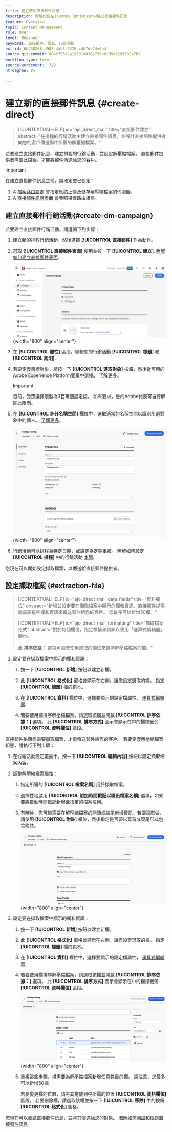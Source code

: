 ```yaml
---
title: 建立新的直接郵件訊息
description: 瞭解如何在Journey Optimizer中建立直接郵件訊息
feature: Overview
topic: Content Management
role: User
level: Beginner
keywords: 直接郵件、訊息、行銷活動
exl-id: 6b438268-d983-4ab8-9276-c4b7de74e6bd
source-git-commit: 804ff95d2a19601d036e739bb1d5a629930247b9
workflow-type: tm+mt
source-wordcount: '720'
ht-degree: 8%

---
```


# 建立新的直接郵件訊息 {#create-direct}

>[!CONTEXTUALHELP]
>id="ajo_direct_mail"
>title="直接郵件建立"
>abstract="在排程的行銷活動中建立直接郵件訊息，並設計直接郵件提供者向您的客戶傳送郵件所需的解壓縮檔案。"

若要建立直接郵件訊息、建立排程的行銷活動，並設定解壓縮檔案。 直接郵件提供者需要此檔案，才能將郵件傳送給您的客戶。

>[!IMPORTANT]
>
>在建立直接郵件訊息之前，請確定您已設定：
>
>1. A [檔案路由設定](../direct-mail/direct-mail-configuration.md#file-routing-configuration) 會指定應該上傳及儲存解壓縮檔案的伺服器，
>1. A [直接郵件訊息表面](../direct-mail/direct-mail-configuration.md#direct-mail-surface) 會參照檔案路由組態。


## 建立直接郵件行銷活動{#create-dm-campaign}

若要建立直接郵件行銷活動，請遵循下列步驟：

1. 建立新的排程行銷活動，然後選擇 **[!UICONTROL 直接郵件]** 作為動作。

1. 選取 **[!UICONTROL 直接郵件表面]** 使用並按一下 **[!UICONTROL 建立]**. [瞭解如何建立直接郵件表面](direct-mail-configuration.md#direct-mail-surface).

   ![](assets/direct-mail-campaign.png){width="800" align="center"}

1. 在 **[!UICONTROL 屬性]** 區段，編輯您的行銷活動 **[!UICONTROL 標題]** 和 **[!UICONTROL 說明]**.

1. 若要定義目標對象，請按一下 **[!UICONTROL 選取對象]** 按鈕，然後從可用的Adobe Experience Platform受眾中選擇。 [了解更多](../audience/about-audiences.md)。

   >[!IMPORTANT]
   >
   >目前，受眾選擇限製為3百萬個設定檔。 如有要求，您的Adobe代表可自行解除此限制。

1. 在 **[!UICONTROL 身分名稱空間]** 欄位中，選取適當的名稱空間以識別所選對象中的個人。 [了解更多](../event/about-creating.md#select-the-namespace)。

   ![](assets/direct-mail-campaign-properties.png){width="800" align="center"}

1. 行銷活動可以排程為特定日期，或設定為定期重複。 瞭解如何設定 **[!UICONTROL 排程]** 中的行銷活動 [本節](../campaigns/create-campaign.md#schedule).

您現在可以開始設定擷取檔案，以傳送給直接郵件提供者。

## 設定擷取檔案 {#extraction-file}

>[!CONTEXTUALHELP]
>id="ajo_direct_mail_data_fields"
>title="資料欄位"
>abstract="新增並設定要在擷取檔案中顯示的欄和資訊，直接郵件提供商需要這些欄和資訊來傳送郵件給您的客戶。 您最多可以新增50欄。"

>[!CONTEXTUALHELP]
>id="ajo_direct_mail_formatting"
>title="擷取檔案格式"
>abstract="對於每個欄位，指定標籤和資訊以使用「運算式編輯器」顯示。 <br/><br/> 此 <b>排序依據：</b> 選項可讓您使用選取的欄位來排序解壓縮檔案的欄。"

1. 設定要在擷取檔案中顯示的欄和資訊：

   1. 按一下 **[!UICONTROL 新增]** 按鈕以建立新欄。

   1. 此 **[!UICONTROL 格式化]** 窗格會顯示在右側，讓您設定選取的欄。 指定 **[!UICONTROL 標籤]** 欄的範本。

   1. 在 **[!UICONTROL 資料]** 欄位中，選擇要顯示的設定檔屬性， [運算式編輯器](../personalization/personalization-build-expressions.md).

   1. 若要使用欄排序解壓縮檔案，請選取該欄並開啟 **[!UICONTROL 排序依據：]** 選項。 此 **[!UICONTROL 排序方式]** 圖示會顯示在中的欄標籤旁 **[!UICONTROL 資料欄位]** 區段。







直接郵件供應商需要擷取檔案，才能傳送郵件給您的客戶。 若要定義解壓縮檔案組態，請執行下列步驟：

1. 在行銷活動設定畫面中，按一下 **[!UICONTROL 編輯內容]** 按鈕以設定擷取檔案內容。

1. 調整解壓縮檔案屬性：

   1. 指定所需的 **[!UICONTROL 檔案名稱]** 用於擷取檔案。

   1. 選擇性地啟用 **[!UICONTROL 附加時間戳記以匯出檔案名稱]** 選項，如果要將自動時間戳記新增至指定的檔案名稱。

   1. 有時候，您可能需要在解壓縮檔案的開頭或結尾新增資訊。若要這麼做，請使用 **[!UICONTROL 附註]** 欄位，然後指定是否要以頁首或頁尾形式包含附註。

      ![](assets/direct-mail-properties.png){width="800" align="center"}

1. 設定要在擷取檔案中顯示的欄和資訊：

   1. 按一下 **[!UICONTROL 新增]** 按鈕以建立新欄。

   1. 此 **[!UICONTROL 格式化]** 窗格會顯示在右側，讓您設定選取的欄。 指定 **[!UICONTROL 標籤]** 欄的範本。

   1. 在 **[!UICONTROL 資料]** 欄位中，選擇要顯示的設定檔屬性， [運算式編輯器](../personalization/personalization-build-expressions.md).

   1. 若要使用欄排序解壓縮檔案，請選取該欄並開啟 **[!UICONTROL 排序依據：]** 選項。 此 **[!UICONTROL 排序方式]** 圖示會顯示在中的欄標籤旁 **[!UICONTROL 資料欄位]** 區段。

      ![](assets/direct-mail-content.png){width="800" align="center"}

   1. 重複這些步驟，視需要為解壓縮檔案新增任意數目的欄。 請注意，您最多可以新增50欄。

      若要變更欄的位置，請將其拖放到中所需的位置 **[!UICONTROL 資料欄位]** 區段。 若要刪除欄，請選取該欄並按一下 **[!UICONTROL 移除]** 中的按鈕 **[!UICONTROL 格式化]** 窗格。

您現在可以測試直接郵件訊息，並將其傳送給您的對象。 [瞭解如何測試和傳送直接郵件訊息](test-send-direct-mail.md)
